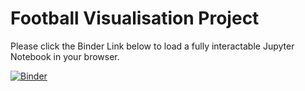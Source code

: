# Football Visualisation Project

Please click the Binder Link below to load a fully interactable Jupyter Notebook in your browser.

[![Binder](https://mybinder.org/badge_logo.svg)](https://mybinder.org/v2/gh/BenBowring/Football/main?filepath=%2FNotebook_Class.ipynb)
 
